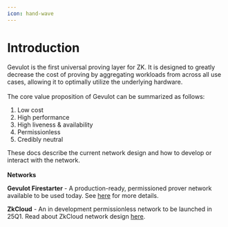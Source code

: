 ```yaml
---
icon: hand-wave
---
```


# Introduction

Gevulot is the first universal proving layer for ZK. It is designed to greatly decrease the cost of proving by aggregating workloads from across all use cases, allowing it to optimally utilize the underlying hardware. \
\
The core value proposition of Gevulot can be summarized as follows:

1. Low cost
2. High performance
3. High liveness & availability
4. Permissionless
5. Credibly neutral

These docs describe the current network design and how to develop or interact with the network.\
\
**Networks**

**Gevulot Firestarter** - A production-ready, permissioned prover network available to be used today. See [here](https://docs.gevulot.com/gevulot-docs/firestarter/overview) for more details.

**ZkCloud** - An in development permissionless network to be launched in 25Q1. Read about ZkCloud network design [here](https://docs.gevulot.com/gevulot-docs/zkcloud-design/overview).

